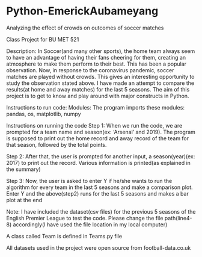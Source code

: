 # Python-EmerickAubameyang
Analyzing the effect of crowds on outcomes of soccer matches

Class Project for BU MET 521

Description:
In Soccer(and many other sports), the home team always seem to have an advantage of having their fans cheering for them, creating an atmosphere to make them perform to their best. This has been a popular observation.
Now, in response to the coronavirus pandemic, soccer matches are played without crowds. This gives an interesting opportunity to study the observation stated above. I have made an attempt to compare the results(at home and away matches) for the last 5 seasons.
The aim of this project is to get to know and play around with major constructs in Python. 


Instructions to run code:
Modules:
The program imports these modules: pandas, os, matplotlib, numpy

Instructions on running the code
Step 1:
When we run the code,  we are prompted for a team name and season(ex: ‘Arsenal’ and 2019). The program is supposed to print out the home record and away record of the team for that season, followed by the total points.

Step 2:
After that, the user is prompted for another input, a season(year)(ex: 2017) to print out the record. Various information is printed(as explained in the summary)

Step 3:
Now, the user is asked to enter Y if he/she wants to run the algorithm for every team in the last 5 seasons and make a comparison plot. Enter Y and the above(step2) runs for the last 5 seasons and makes a bar plot at the end


Note:
I have included the dataset(csv files) for the previous 5 seasons of the English Premier League to test the code. Please change the file path(line4-8) accordingly(I have used the file location in my local computer)

A class called Team is defined in Teams.py file

All datasets used in the project were open source from football-data.co.uk
